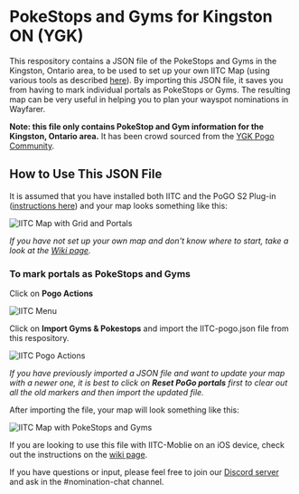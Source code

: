 # PokeStops and Gyms for Kingston ON (YGK)
This respository contains a JSON file of the PokeStops and Gyms in the Kingston, Ontario area, to be used to set up your own IITC Map (using various tools as described [here](https://gitlab.com/AlfonsoML/pogo-s2/-/wikis/How-to-add-new-PoI-to-your-city)). By importing this JSON file, it saves you from having to mark individual portals as PokeStops or Gyms. The resulting map can be very useful in helping you to plan your wayspot nominations in Wayfarer.

**Note: this file only contains PokeStop and Gym information for the Kingston, Ontario area.** It has been crowd sourced from the [YGK Pogo Community](https://ygkpogo.ca).

## How to Use This JSON File
It is assumed that you have installed both IITC and the PoGO S2 Plug-in ([instructions here](https://gitlab.com/AlfonsoML/pogo-s2/#install)) and your map looks something like this:

![IITC Map with Grid and Portals](https://i.imgur.com/v91FtLC.png)

*If you have not set up your own map and don't know where to start, take a look at the [Wiki page](https://github.com/typographynerd/ygk-iitc-map/wiki).*

### To mark portals as PokeStops and Gyms
Click on **Pogo Actions**

![IITC Menu](https://i.imgur.com/RR6uRNx.png)

Click on **Import Gyms & Pokestops** and import the IITC-pogo.json file from this respository.

![IITC Pogo Actions](https://i.imgur.com/PPNvhpr.png)

*If you have previously imported a JSON file and want to update your map with a newer one, it is best to click on **Reset PoGo portals** first to clear out all the old markers and then import the updated file.*

After importing the file, your map will look something like this:

![IITC Map with PokeStops and Gyms](https://i.imgur.com/iBxUysJ.png)

If you are looking to use this file with IITC-Moblie on an iOS device, check out the instructions on the [wiki page](https://github.com/typographynerd/ygk-iitc-map/wiki/1.1-Using-this-JSON-file-on-iOS-device).

If you have questions or input, please feel free to join our [Discord server](https://ygkpogo.ca/discord) and ask in the #nomination-chat channel.

